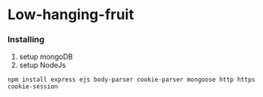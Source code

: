# Low-hanging-fruit

### Installing
1. setup mongoDB
2. setup NodeJs
```
npm install express ejs body-parser cookie-parser mongoose http https cookie-session
```
